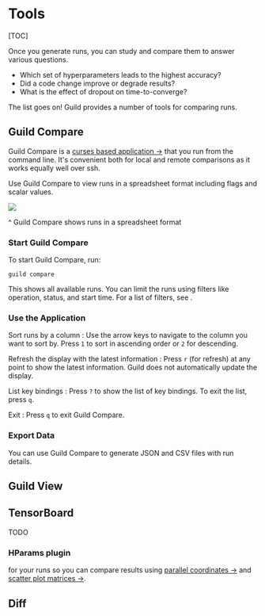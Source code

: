 # Tools

[TOC]

Once you generate runs, you can study and compare them to answer
various questions.

- Which set of hyperparameters leads to the highest accuracy?
- Did a code change improve or degrade results?
- What is the effect of dropout on time-to-converge?

The list goes on! Guild provides a number of tools for comparing runs.

## Guild Compare

Guild Compare is a [curses based application
->](https://en.wikipedia.org/wiki/Curses_(programming_library)) that
you run from the command line. It's convenient both for local and
remote comparisons as it works equally well over ssh.

Use Guild Compare to view runs in a spreadsheet format including flags
and scalar values.

![](/assets/img/compare-feature.png)

^ Guild Compare shows runs in a spreadsheet format

### Start Guild Compare

To start Guild Compare, run:

``` command
guild compare
```

This shows all available runs. You can limit the runs using filters
like operation, status, and start time. For a list of filters, see
[](cmd:compare).

### Use the Application

Sort runs by a column
: Use the arrow keys to navigate to the column you want to sort by.
  Press `1` to sort in ascending order or `2` for descending.

Refresh the display with the latest information
: Press `r` (for refresh) at any point to show the latest
  information. Guild does not automatically update the display.

List key bindings
: Press `?` to show the list of key bindings. To exit the list, press
  `q`.

Exit
: Press `q` to exit Guild Compare.

### Export Data

You can use Guild Compare to generate JSON and CSV files with run
details.

## Guild View

## TensorBoard

TODO

### HParams plugin

for your runs so you can compare results using [parallel coordinates
->](https://en.wikipedia.org/wiki/Parallel_coordinates) and [scatter
plot matrices
->](https://en.wikipedia.org/wiki/Scatter_plot#Scatter_plot_matrices).


## Diff
